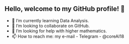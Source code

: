 ## Hello, welcome to my GitHub profile! 👋

- 🌱 I’m currently learning Data Analysis.
- 👯 I’m looking to collaborate on GitHub.
- 🤔 I’m looking for help with higher mathematics.
- 📫 How to reach me: my e-mail - Telegram - @coreAI18
